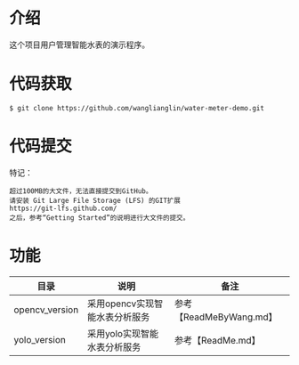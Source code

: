 # 介绍
这个项目用户管理智能水表的演示程序。

# 代码获取
```
$ git clone https://github.com/wanglianglin/water-meter-demo.git
```

# 代码提交
特记：
```
超过100MB的大文件，无法直接提交到GitHub。
请安装 Git Large File Storage (LFS) 的GIT扩展
https://git-lfs.github.com/
之后，参考“Getting Started”的说明进行大文件的提交。
```

# 功能
|目录            |说明                         |备注                     |
|---------------|----------------------------|-------------------------|
|opencv_version | 采用opencv实现智能水表分析服务 | 参考【ReadMeByWang.md】   |
|yolo_version   | 采用yolo实现智能水表分析服务   | 参考【ReadMe.md】         |

